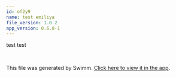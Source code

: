 ```yaml
---
id: of2y9
name: test emiliya
file_version: 1.0.2
app_version: 0.6.8-1
---
```


test test

<br/>

This file was generated by Swimm. [Click here to view it in the app](https://app.swimm.io/repos/Z2l0aHViJTNBJTNBZG9jcy5zd2ltbS5pbyUzQSUzQXN3aW1taW8=/docs/of2y9).